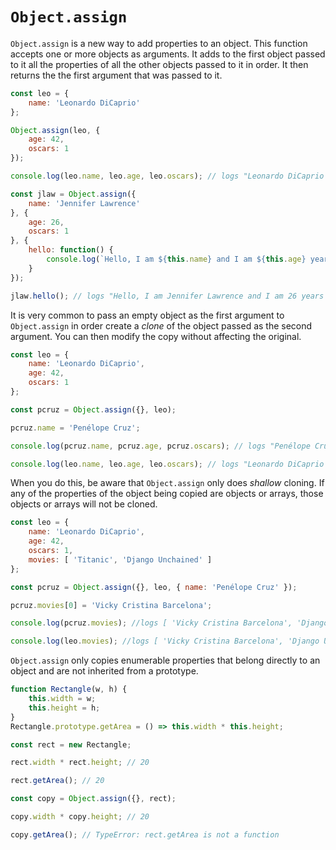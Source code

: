 # `Object.assign`

`Object.assign` is a new way to add properties to an object. This function accepts one or more objects as arguments. It adds to the first object passed to it all the properties of all the other objects passed to it in order. It then returns the the first argument that was passed to it.

```js
const leo = {
    name: 'Leonardo DiCaprio'
};

Object.assign(leo, {
    age: 42,
    oscars: 1
});

console.log(leo.name, leo.age, leo.oscars); // logs "Leonardo DiCaprio 42 1"

const jlaw = Object.assign({
    name: 'Jennifer Lawrence'
}, {
    age: 26,
    oscars: 1
}, {
    hello: function() {
        console.log(`Hello, I am ${this.name} and I am ${this.age} years old.`)
    }
});

jlaw.hello(); // logs "Hello, I am Jennifer Lawrence and I am 26 years old."
```

It is very common to pass an empty object as the first argument to `Object.assign` in order create a _clone_ of the object passed as the second argument. You can then modify the copy without affecting the original.

```js
const leo = {
    name: 'Leonardo DiCaprio',
    age: 42,
    oscars: 1
};

const pcruz = Object.assign({}, leo);

pcruz.name = 'Penélope Cruz';

console.log(pcruz.name, pcruz.age, pcruz.oscars); // logs "Penélope Cruz 42 1"

console.log(leo.name, leo.age, leo.oscars); // logs "Leonardo DiCaprio 42 1"
```

When you do this, be aware that `Object.assign` only does _shallow_ cloning. If any of the properties of the object being copied are objects or arrays, those objects or arrays will not be cloned.

```js
const leo = {
    name: 'Leonardo DiCaprio',
    age: 42,
    oscars: 1,
    movies: [ 'Titanic', 'Django Unchained' ]
};

const pcruz = Object.assign({}, leo, { name: 'Penélope Cruz' });

pcruz.movies[0] = 'Vicky Cristina Barcelona';

console.log(pcruz.movies); //logs [ 'Vicky Cristina Barcelona', 'Django Unchained' ]

console.log(leo.movies); //logs [ 'Vicky Cristina Barcelona', 'Django Unchained' ]
```


`Object.assign` only copies enumerable properties that belong directly to an object and are not inherited from a prototype.

```js
function Rectangle(w, h) {
    this.width = w;
    this.height = h;
}
Rectangle.prototype.getArea = () => this.width * this.height;

const rect = new Rectangle;

rect.width * rect.height; // 20

rect.getArea(); // 20

const copy = Object.assign({}, rect);

copy.width * copy.height; // 20

copy.getArea(); // TypeError: rect.getArea is not a function
```
